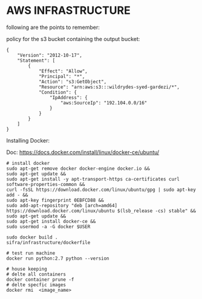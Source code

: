 # AWS INFRASTRUCTURE

following are the points to remember:

policy for the s3 bucket containing the output bucket:

    {
        "Version": "2012-10-17",
        "Statement": [
            {
                "Effect": "Allow",
                "Principal": "*",
                "Action": "s3:GetObject",
                "Resource": "arn:aws:s3:::wildrydes-syed-gardezi/*",
                "Condition": {
                    "IpAddress": {
                        "aws:SourceIp": "192.104.0.0/16"
                    }
                }
            }
        ]
    }
    

Installing Docker:

Doc: https://docs.docker.com/install/linux/docker-ce/ubuntu/

    # install docker 
    sudo apt-get remove docker docker-engine docker.io && 
    sudo apt-get update &&
    sudo apt-get install -y apt-transport-https ca-certificates curl software-properties-common && 
    curl -fsSL https://download.docker.com/linux/ubuntu/gpg | sudo apt-key add - && 
    sudo apt-key fingerprint 0EBFCD88 && 
    sudo add-apt-repository "deb [arch=amd64] https://download.docker.com/linux/ubuntu $(lsb_release -cs) stable" && 
    sudo apt-get update && 
    sudo apt-get install docker-ce && 
    sudo usermod -a -G docker $USER 
    
    sudo docker build .
    sifra/infrastructure/dockerfile
    
    # test run machine
    docker run python:2.7 python --version
    
    # house keeping
    # delte all containers 
    docker container prune -f
    # delte specfic images 
    docker rmi  <image_name>